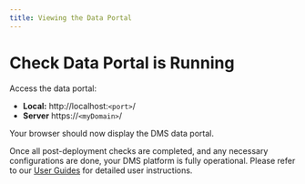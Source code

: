 ```yaml
---
title: Viewing the Data Portal
---
```


# Check Data Portal is Running

Access the data portal:
- **Local:** http://localhost:`<port>`/ 
- **Server** https://`<myDomain>`/

Your browser should now display the DMS data portal.

Once all post-deployment checks are completed, and any necessary configurations are done, your DMS platform is fully operational. Please refer to our [User Guides](../user-guides) for detailed user instructions.

